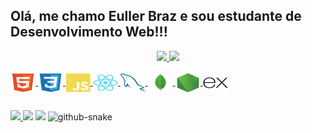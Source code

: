 ## Olá, me chamo Euller Braz e sou estudante de Desenvolvimento Web!!!
<div align="center">
  <a href="https://github.com/eullerbraz">
  <img height="180em" src="https://github-readme-stats.vercel.app/api?username=eullerbraz&show_icons=true&theme=github_dark&include_all_commits=true&count_private=true"/>
  <img height="180em" src="https://github-readme-stats.vercel.app/api/top-langs/?username=eullerbraz&layout=compact&langs_count=7&theme=github_dark"/>
</div>
<div><br>
  <img align="center" alt="html-icon" height="30" width="40" src="https://raw.githubusercontent.com/devicons/devicon/master/icons/html5/html5-original.svg">
  <img align="center" alt="css-icon" height="30" width="40" src="https://raw.githubusercontent.com/devicons/devicon/master/icons/css3/css3-original.svg">
  <img align="center" alt="js-icon" height="30" width="40" src="https://raw.githubusercontent.com/devicons/devicon/master/icons/javascript/javascript-plain.svg">
  <img align="center" alt="React-icon" height="30" width="40" src="https://raw.githubusercontent.com/devicons/devicon/master/icons/react/react-original.svg">
  <img align="center" alt="mysql-icon" height="30" width="40" src="https://raw.githubusercontent.com/devicons/devicon/master/icons/mysql/mysql-original.svg">
  <img align="center" alt="mongodb-icon" height="30" width="40" src="https://raw.githubusercontent.com/devicons/devicon/master/icons/mongodb/mongodb-original.svg">
  <img align="center" alt="nodejs-icon" height="30" width="40" src="https://raw.githubusercontent.com/devicons/devicon/master/icons/nodejs/nodejs-original.svg">
  <img align="center" alt="expressjs-icon" height="30" width="40" src="https://raw.githubusercontent.com/devicons/devicon/master/icons/express/express-original.svg">
</div>
  
  ##
 
<div>
  <a href = "mailto:euller.braz99@gmail.com"><img src="https://img.shields.io/badge/-Gmail-DD4333?style=for-the-badge&logo=gmail&logoColor=white" target="_blank"</a>
  <a href="https://instagram.com/euller.braz" target="_blank"><img src="https://img.shields.io/badge/-Instagram-DB2C7F?style=for-the-badge&logo=instagram&logoColor=white" target="_blank"></a>
  <a href="https://www.linkedin.com/in/eullerbraz" target="_blank"><img src="https://img.shields.io/badge/-LinkedIn-0077B5?style=for-the-badge&logo=linkedin&logoColor=white" target="_blank"></a>
 
  <picture>
    <source media="(prefers-color-scheme: dark)" srcset="github-snake-dark.svg" />
    <source media="(prefers-color-scheme: light)" srcset="github-snake.svg" />
    <img alt="github-snake" src="github-snake.svg" />
  </picture>
</div>
